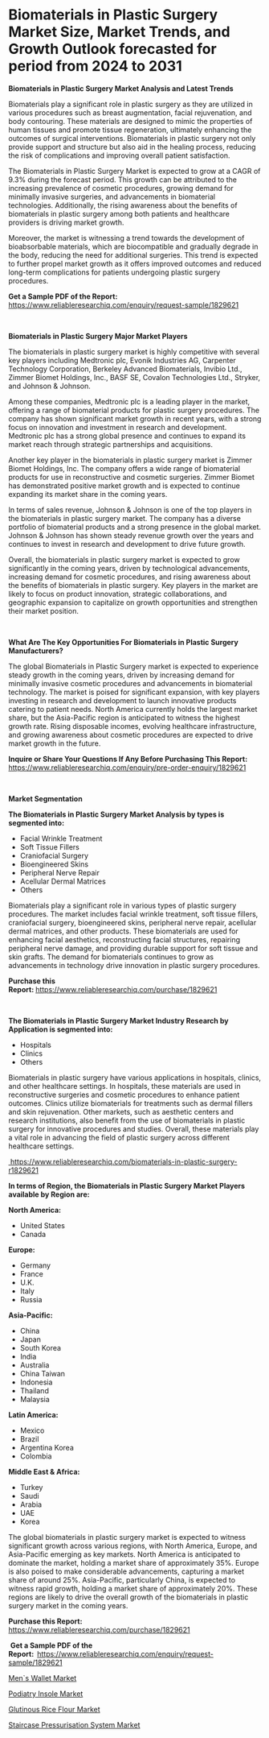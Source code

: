 <p><h1>Biomaterials in Plastic Surgery Market Size, Market Trends, and Growth Outlook forecasted for period from 2024 to 2031</h1></p><p><strong>Biomaterials in Plastic Surgery Market Analysis and Latest Trends</strong></p>
<p><p>Biomaterials play a significant role in plastic surgery as they are utilized in various procedures such as breast augmentation, facial rejuvenation, and body contouring. These materials are designed to mimic the properties of human tissues and promote tissue regeneration, ultimately enhancing the outcomes of surgical interventions. Biomaterials in plastic surgery not only provide support and structure but also aid in the healing process, reducing the risk of complications and improving overall patient satisfaction.</p><p>The Biomaterials in Plastic Surgery Market is expected to grow at a CAGR of 9.3% during the forecast period. This growth can be attributed to the increasing prevalence of cosmetic procedures, growing demand for minimally invasive surgeries, and advancements in biomaterial technologies. Additionally, the rising awareness about the benefits of biomaterials in plastic surgery among both patients and healthcare providers is driving market growth.</p><p>Moreover, the market is witnessing a trend towards the development of bioabsorbable materials, which are biocompatible and gradually degrade in the body, reducing the need for additional surgeries. This trend is expected to further propel market growth as it offers improved outcomes and reduced long-term complications for patients undergoing plastic surgery procedures.</p></p>
<p><strong>Get a Sample PDF of the Report:&nbsp;</strong> <a href="https://www.reliableresearchiq.com/enquiry/request-sample/1829621">https://www.reliableresearchiq.com/enquiry/request-sample/1829621</a></p>
<p>&nbsp;</p>
<p><strong>Biomaterials in Plastic Surgery Major Market Players</strong></p>
<p><p>The biomaterials in plastic surgery market is highly competitive with several key players including Medtronic plc, Evonik Industries AG, Carpenter Technology Corporation, Berkeley Advanced Biomaterials, Invibio Ltd., Zimmer Biomet Holdings, Inc., BASF SE, Covalon Technologies Ltd., Stryker, and Johnson & Johnson. </p><p>Among these companies, Medtronic plc is a leading player in the market, offering a range of biomaterial products for plastic surgery procedures. The company has shown significant market growth in recent years, with a strong focus on innovation and investment in research and development. Medtronic plc has a strong global presence and continues to expand its market reach through strategic partnerships and acquisitions.</p><p>Another key player in the biomaterials in plastic surgery market is Zimmer Biomet Holdings, Inc. The company offers a wide range of biomaterial products for use in reconstructive and cosmetic surgeries. Zimmer Biomet has demonstrated positive market growth and is expected to continue expanding its market share in the coming years.</p><p>In terms of sales revenue, Johnson & Johnson is one of the top players in the biomaterials in plastic surgery market. The company has a diverse portfolio of biomaterial products and a strong presence in the global market. Johnson & Johnson has shown steady revenue growth over the years and continues to invest in research and development to drive future growth.</p><p>Overall, the biomaterials in plastic surgery market is expected to grow significantly in the coming years, driven by technological advancements, increasing demand for cosmetic procedures, and rising awareness about the benefits of biomaterials in plastic surgery. Key players in the market are likely to focus on product innovation, strategic collaborations, and geographic expansion to capitalize on growth opportunities and strengthen their market position.</p></p>
<p>&nbsp;</p>
<p><strong>What Are The Key Opportunities For Biomaterials in Plastic Surgery Manufacturers?</strong></p>
<p><p>The global Biomaterials in Plastic Surgery market is expected to experience steady growth in the coming years, driven by increasing demand for minimally invasive cosmetic procedures and advancements in biomaterial technology. The market is poised for significant expansion, with key players investing in research and development to launch innovative products catering to patient needs. North America currently holds the largest market share, but the Asia-Pacific region is anticipated to witness the highest growth rate. Rising disposable incomes, evolving healthcare infrastructure, and growing awareness about cosmetic procedures are expected to drive market growth in the future.</p></p>
<p><strong>Inquire or Share Your Questions If Any Before Purchasing This Report:</strong> <a href="https://www.reliableresearchiq.com/enquiry/pre-order-enquiry/1829621">https://www.reliableresearchiq.com/enquiry/pre-order-enquiry/1829621</a></p>
<p>&nbsp;</p>
<p><strong>Market Segmentation</strong></p>
<p><strong>The Biomaterials in Plastic Surgery Market Analysis by types is segmented into:</strong></p>
<p><ul><li>Facial Wrinkle Treatment</li><li>Soft Tissue Fillers</li><li>Craniofacial Surgery</li><li>Bioengineered Skins</li><li>Peripheral Nerve Repair</li><li>Acellular Dermal Matrices</li><li>Others</li></ul></p>
<p><p>Biomaterials play a significant role in various types of plastic surgery procedures. The market includes facial wrinkle treatment, soft tissue fillers, craniofacial surgery, bioengineered skins, peripheral nerve repair, acellular dermal matrices, and other products. These biomaterials are used for enhancing facial aesthetics, reconstructing facial structures, repairing peripheral nerve damage, and providing durable support for soft tissue and skin grafts. The demand for biomaterials continues to grow as advancements in technology drive innovation in plastic surgery procedures.</p></p>
<p><strong>Purchase this Report:&nbsp;</strong><a href="https://www.reliableresearchiq.com/purchase/1829621">https://www.reliableresearchiq.com/purchase/1829621</a></p>
<p>&nbsp;</p>
<p><strong>The Biomaterials in Plastic Surgery Market Industry Research by Application is segmented into:</strong></p>
<p><ul><li>Hospitals</li><li>Clinics</li><li>Others</li></ul></p>
<p><p>Biomaterials in plastic surgery have various applications in hospitals, clinics, and other healthcare settings. In hospitals, these materials are used in reconstructive surgeries and cosmetic procedures to enhance patient outcomes. Clinics utilize biomaterials for treatments such as dermal fillers and skin rejuvenation. Other markets, such as aesthetic centers and research institutions, also benefit from the use of biomaterials in plastic surgery for innovative procedures and studies. Overall, these materials play a vital role in advancing the field of plastic surgery across different healthcare settings.</p></p>
<p><a href="https://www.reliableresearchiq.com/biomaterials-in-plastic-surgery-r1829621">&nbsp;https://www.reliableresearchiq.com/biomaterials-in-plastic-surgery-r1829621</a></p>
<p><strong>In terms of Region, the Biomaterials in Plastic Surgery Market Players available by Region are:</strong></p>
<p>
    <p> <strong> North America: </strong>
        <ul>
            <li>United States</li>
            <li>Canada</li>
        </ul>
        </p> 
    <p> <strong> Europe: </strong>
        <ul>
            <li>Germany</li>
            <li>France</li>
            <li>U.K.</li>
            <li>Italy</li>
            <li>Russia</li>
        </ul>
        </p> 
    <p> <strong> Asia-Pacific: </strong>
        <ul>
            <li>China</li>
            <li>Japan</li>
            <li>South Korea</li>
            <li>India</li>
            <li>Australia</li>
            <li>China Taiwan</li>
            <li>Indonesia</li>
            <li>Thailand</li>
            <li>Malaysia</li>
        </ul>
        </p> 
    <p> <strong> Latin America: </strong>
        <ul>
            <li>Mexico</li>
            <li>Brazil</li>
            <li>Argentina Korea</li>
            <li>Colombia</li>
        </ul>
        </p> 
    <p> <strong> Middle East & Africa: </strong>
        <ul>
            <li>Turkey</li>
            <li>Saudi</li>
            <li>Arabia</li>
            <li>UAE</li>
            <li>Korea</li>
        </ul>
    </p>
    </p>
<p><p>The global biomaterials in plastic surgery market is expected to witness significant growth across various regions, with North America, Europe, and Asia-Pacific emerging as key markets. North America is anticipated to dominate the market, holding a market share of approximately 35%. Europe is also poised to make considerable advancements, capturing a market share of around 25%. Asia-Pacific, particularly China, is expected to witness rapid growth, holding a market share of approximately 20%. These regions are likely to drive the overall growth of the biomaterials in plastic surgery market in the coming years.</p></p>
<p><strong>Purchase this Report: </strong><a href="https://www.reliableresearchiq.com/purchase/1829621">https://www.reliableresearchiq.com/purchase/1829621</a></p>
<p>&nbsp;<strong>Get a Sample PDF of the Report:&nbsp;&nbsp;</strong><a href="https://www.reliableresearchiq.com/enquiry/request-sample/1829621">https://www.reliableresearchiq.com/enquiry/request-sample/1829621</a></p>
<p><strong></strong></p>
<p><p><a href="https://github.com/lylyparadise/Market-Research-Report-List-4/blob/main/mens-wallet-market.md">Men`s Wallet Market</a></p><p><a href="https://www.linkedin.com/pulse/global-podiatry-insole-market-exploring-share-trends-future-vm82e">Podiatry Insole Market</a></p><p><a href="https://github.com/GroverBarry/Market-Research-Report-List-6/blob/main/glutinous-rice-flour-market.md">Glutinous Rice Flour Market</a></p><p><a href="https://www.linkedin.com/pulse/global-staircase-pressurisation-system-market-status-2024-vqkme">Staircase Pressurisation System Market</a></p></p>